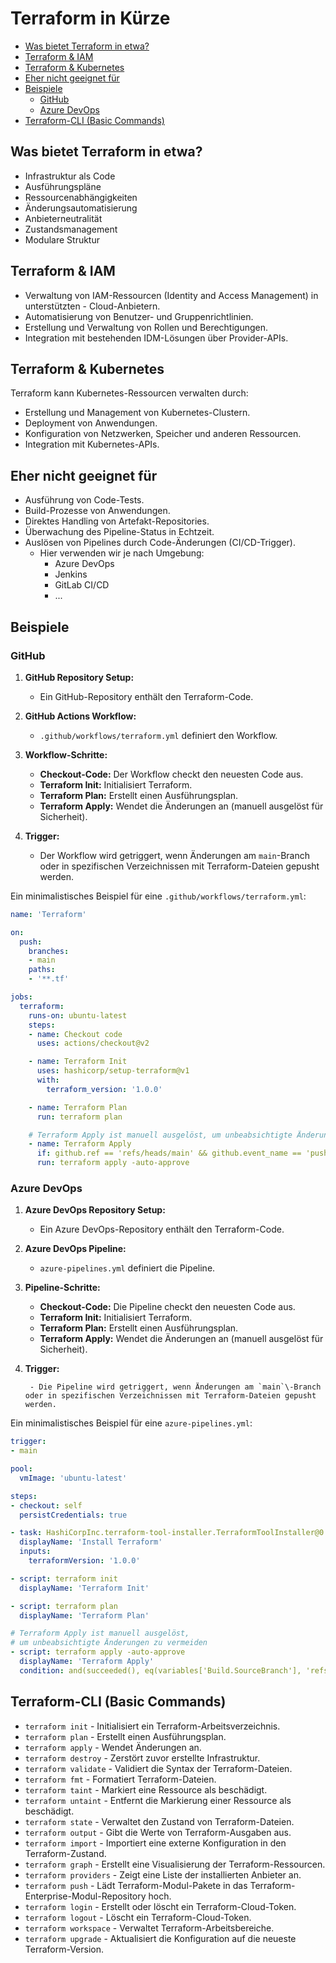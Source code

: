 # Terraform in Kürze

<!-- @import "[TOC]" {cmd="toc" depthFrom=2 depthTo=6 orderedList=false} -->

<!-- code_chunk_output -->

- [Was bietet Terraform in etwa?](#was-bietet-terraform-in-etwa)
- [Terraform & IAM](#terraform--iam)
- [Terraform & Kubernetes](#terraform--kubernetes)
- [Eher nicht geeignet für](#eher-nicht-geeignet-für)
- [Beispiele](#beispiele)
  - [GitHub](#github)
  - [Azure DevOps](#azure-devops)
- [Terraform-CLI (Basic Commands)](#terraform-cli-basic-commands)

<!-- /code_chunk_output -->

## Was bietet Terraform in etwa?

- Infrastruktur als Code
- Ausführungspläne
- Ressourcenabhängigkeiten
- Änderungsautomatisierung
- Anbieterneutralität
- Zustandsmanagement
- Modulare Struktur

## Terraform & IAM

- Verwaltung von IAM-Ressourcen (Identity and Access Management) in unterstützten - Cloud-Anbietern.
- Automatisierung von Benutzer- und Gruppenrichtlinien.
- Erstellung und Verwaltung von Rollen und Berechtigungen.
- Integration mit bestehenden IDM-Lösungen über Provider-APIs.

## Terraform & Kubernetes

Terraform kann Kubernetes-Ressourcen verwalten durch:

- Erstellung und Management von Kubernetes-Clustern.
- Deployment von Anwendungen.
- Konfiguration von Netzwerken, Speicher und anderen Ressourcen.
- Integration mit Kubernetes-APIs.

## Eher nicht geeignet für

- Ausführung von Code-Tests.
- Build-Prozesse von Anwendungen.
- Direktes Handling von Artefakt-Repositories.
- Überwachung des Pipeline-Status in Echtzeit.
- Auslösen von Pipelines durch Code-Änderungen (CI/CD-Trigger).
  - Hier verwenden wir je nach Umgebung:
    - Azure DevOps
    - Jenkins
    - GitLab CI/CD
    - ...

## Beispiele

### GitHub

1. **GitHub Repository Setup:**

    - Ein GitHub-Repository enthält den Terraform-Code.
2. **GitHub Actions Workflow:**

    - `.github/workflows/terraform.yml` definiert den Workflow.
3. **Workflow-Schritte:**

    - **Checkout-Code:** Der Workflow checkt den neuesten Code aus.
    - **Terraform Init:** Initialisiert Terraform.
    - **Terraform Plan:** Erstellt einen Ausführungsplan.
    - **Terraform Apply:** Wendet die Änderungen an (manuell ausgelöst für Sicherheit).
4. **Trigger:**

    - Der Workflow wird getriggert, wenn Änderungen am `main`\-Branch oder in spezifischen Verzeichnissen mit Terraform-Dateien gepusht werden.

Ein minimalistisches Beispiel für eine `.github/workflows/terraform.yml`:

```yaml
name: 'Terraform'

on:
  push:
    branches:
    - main
    paths:
    - '**.tf'

jobs:
  terraform:
    runs-on: ubuntu-latest
    steps:
    - name: Checkout code
      uses: actions/checkout@v2

    - name: Terraform Init
      uses: hashicorp/setup-terraform@v1
      with:
        terraform_version: '1.0.0'

    - name: Terraform Plan
      run: terraform plan

    # Terraform Apply ist manuell ausgelöst, um unbeabsichtigte Änderungen zu vermeiden
    - name: Terraform Apply
      if: github.ref == 'refs/heads/main' && github.event_name == 'push'
      run: terraform apply -auto-approve
```

### Azure DevOps

1. **Azure DevOps Repository Setup:**

    - Ein Azure DevOps-Repository enthält den Terraform-Code.
2. **Azure DevOps Pipeline:**

      - `azure-pipelines.yml` definiert die Pipeline.
3. **Pipeline-Schritte:**

      - **Checkout-Code:** Die Pipeline checkt den neuesten Code aus.
      - **Terraform Init:** Initialisiert Terraform.
      - **Terraform Plan:** Erstellt einen Ausführungsplan.
      - **Terraform Apply:** Wendet die Änderungen an (manuell ausgelöst für Sicherheit).
4. **Trigger:**

        - Die Pipeline wird getriggert, wenn Änderungen am `main`\-Branch oder in spezifischen Verzeichnissen mit Terraform-Dateien gepusht werden.

Ein minimalistisches Beispiel für eine `azure-pipelines.yml`:

```yaml
trigger:
- main

pool:
  vmImage: 'ubuntu-latest'

steps:
- checkout: self
  persistCredentials: true

- task: HashiCorpInc.terraform-tool-installer.TerraformToolInstaller@0
  displayName: 'Install Terraform'
  inputs:
    terraformVersion: '1.0.0'

- script: terraform init
  displayName: 'Terraform Init'

- script: terraform plan
  displayName: 'Terraform Plan'

# Terraform Apply ist manuell ausgelöst,
# um unbeabsichtigte Änderungen zu vermeiden
- script: terraform apply -auto-approve
  displayName: 'Terraform Apply'
  condition: and(succeeded(), eq(variables['Build.SourceBranch'], 'refs/heads/main'))
```

## Terraform-CLI (Basic Commands)

- `terraform init` - Initialisiert ein Terraform-Arbeitsverzeichnis.
- `terraform plan` - Erstellt einen Ausführungsplan.
- `terraform apply` - Wendet Änderungen an.
- `terraform destroy` - Zerstört zuvor erstellte Infrastruktur.
- `terraform validate` - Validiert die Syntax der Terraform-Dateien.
- `terraform fmt` - Formatiert Terraform-Dateien.
- `terraform taint` - Markiert eine Ressource als beschädigt.
- `terraform untaint` - Entfernt die Markierung einer Ressource als beschädigt.
- `terraform state` - Verwaltet den Zustand von Terraform-Dateien.
- `terraform output` - Gibt die Werte von Terraform-Ausgaben aus.
- `terraform import` - Importiert eine externe Konfiguration in den Terraform-Zustand.
- `terraform graph` - Erstellt eine Visualisierung der Terraform-Ressourcen.
- `terraform providers` - Zeigt eine Liste der installierten Anbieter an.
- `terraform push` - Lädt Terraform-Modul-Pakete in das Terraform-Enterprise-Modul-Repository hoch.
- `terraform login` - Erstellt oder löscht ein Terraform-Cloud-Token.
- `terraform logout` - Löscht ein Terraform-Cloud-Token.
- `terraform workspace` - Verwaltet Terraform-Arbeitsbereiche.
- `terraform upgrade` - Aktualisiert die Konfiguration auf die neueste Terraform-Version.
